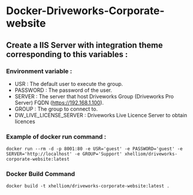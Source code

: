 # Docker-Driveworks-Corporate-website


## Create a IIS Server with integration theme corresponding to this variables :

### Environment variable :
- USR : The default user to execute the group.
- PASSWORD : The password of the user.
- SERVER : The server that host Driveworks Group (Driveworks Pro Server) FQDN (https://192.168.1.100).
- GROUP : The group to connect to.
- DW_LIVE_LICENSE_SERVER : Driveworks Live Licence Server to obtain licences

### Example of docker run command :

`docker run --rm -d -p 8001:80 -e USR='guest' -e PASSWORD='guest' -e SERVER='http://localhost' -e GROUP='Support' xhelliom/driveworks-corporate-website:latest`

### Docker Build Command
 `docker build -t xhelliom/driveworks-corporate-website:latest .`